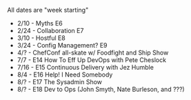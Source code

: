 All dates are "week starting"

* 2/10 - Myths E6
* 2/24 - Collaboration E7
* 3/10 - Hostful E8
* 3/24 - Config Management? E9
* 4/? - ChefConf all-skate w/ Foodfight and Ship Show
* 7/7 - E14 How To Eff Up DevOps with Pete Cheslock
* 7/16 - E15 Continuous Delivery with Jez Humble
* 8/4 - E16 Help! I Need Somebody
* 8/? - E17 The Sysadmin Show
* 8/? - E18 Dev to Ops (John Smyth, Nate Burleson, and ???)
